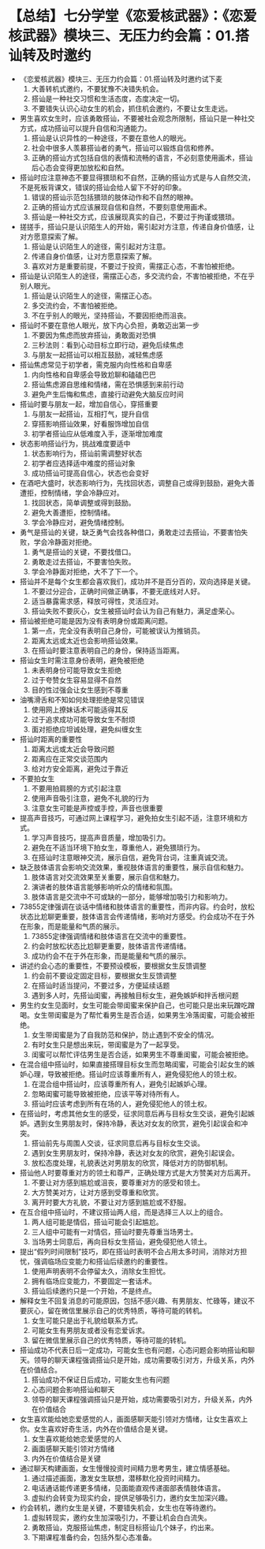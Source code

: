 # 【总结】七分学堂《恋爱核武器》：《恋爱核武器》模块三、无压力约会篇：01.搭讪转及时邀约

-   《恋爱核武器》模块三、无压力约会篇：01.搭讪转及时邀约试下麦
    1.  大善转机式邀约，不要犹豫不决错失机会。
    2.  搭讪是一种社交习惯和生活态度，态度决定一切。
    3.  不要错失认识心动女生的机会，抓住机会邀约，不要让女生走远。
-   男生喜欢女生时，应该勇敢搭讪，不要被社会观念所限制，搭讪只是一种社交方式，成功搭讪可以提升自信和沟通能力。
    1.  搭讪是认识异性的一种途径，不要在意他人的眼光。
    2.  社会中很多人羡慕搭讪者的勇气，搭讪可以锻炼自信和修养。
    3.  正确的搭讪方式包括自信的表情和流畅的语言，不必刻意使用画术，搭讪后心态会变得更加放松和自然。
-   搭讪时应注意神态不要显得猥琐和不自然，正确的搭讪方式是与人自然交流，不是死板背课文，错误的搭讪会给人留下不好的印象。
    1.  错误的搭讪示范包括猥琐的肢体动作和不自然的眼神。
    2.  正确的搭讪方式应该展现自信和自然，不要刻意使用画术。
    3.  搭讪是一种社交方式，应该展现真实的自己，不要过于拘谨或猥琐。
-   搓搓手，搭讪只是认识陌生人的开始，需引起对方注意，传递自身价值感，让对方愿意探索了解。
    1.  搭讪是认识陌生人的途径，需引起对方注意。
    2.  传递自身价值感，让对方愿意探索了解。
    3.  喜欢对方是重要前提，不要过于投资，需摆正心态，不害怕被拒绝。
-   搭讪是认识陌生人的途径，需摆正心态，多交流约会，不害怕被拒绝，不在乎别人眼光。
    1.  搭讪是认识陌生人的途径，需摆正心态。
    2.  多交流约会，不害怕被拒绝。
    3.  不在乎别人的眼光，坚持搭讪，不要因拒绝而沮丧。
-   搭讪时不要在意他人眼光，放下内心负担，勇敢迈出第一步
    1.  不要因为焦虑而放弃搭讪，勇敢面对恐惧
    2.  三秒法则：看到心动目标立即行动，避免后续焦虑
    3.  与朋友一起搭讪可以相互鼓励，减轻焦虑感
-   搭讪焦虑常见于初学者，需克服内向性格和自卑感
    1.  内向性格和自卑感会导致尬聊和磕磕巴巴
    2.  搭讪焦虑源自思维和情绪，需在恐惧感到来前行动
    3.  避免产生后悔和焦虑，直接行动避免大脑反应时间
-   搭讪时要与朋友一起，增加自信心，穿搭重要
    1.  与朋友一起搭讪，互相打气，提升自信
    2.  穿搭影响搭讪效果，好看服饰增加自信
    3.  初学者搭讪应从低难度入手，逐渐增加难度
-   状态影响搭讪行为，挑战难度要适中
    1.  状态影响行为，搭讪前需调整好状态
    2.  初学者应选择适中难度的搭讪对象
    3.  成功搭讪可提高自信心，状态也会变好
-   在酒吧大盛时，状态影响行为，先找回状态，调整自己或得到鼓励，避免大善遭拒，控制情绪，学会冷静应对。
    1.  找回状态，简单调整或得到鼓励。
    2.  避免大善遭拒，控制情绪。
    3.  学会冷静应对，避免情绪控制。
-   勇气是搭讪的关键，缺乏勇气会找各种借口，勇敢走过去搭讪，不要害怕失败，学会冷静面对拒绝。
    1.  勇气是搭讪的关键，不要找借口。
    2.  勇敢走过去搭讪，不要害怕失败。
    3.  学会冷静面对拒绝，大不了下一个。
-   搭讪并不是每个女生都会喜欢我们，成功并不是百分百的，双向选择是关键。
    1.  不要过分迎合，正确时间做正确事，不要无底线对人好。
    2.  适当暴露需求感，释放可得性，灵活应对。
    3.  搭讪失败不要灰心，女生被搭讪时会认为自己有魅力，满足虚荣心。
-   搭讪被拒绝可能是因为没有表明身份或距离问题。
    1.  第一点，完全没有表明自己身份，可能被误认为推销员。
    2.  距离太远或太近也会影响搭讪效果。
    3.  在搭讪时要注意表明自己的身份，保持适当距离。
-   搭讪女生时需注意身份表明，避免被拒绝
    1.  未表明身份可能导致女生拒绝
    2.  过于夸赞女生容易显得不自然
    3.  目的性过强会让女生感到不尊重
-   油嘴滑舌和不知如何处理拒绝是常见错误
    1.  使用网上撩妹话术可能适得其反
    2.  过于追求成功可能导致女生不耐烦
    3.  面对拒绝应坦诚处理，避免纠缠女生
-   搭讪时距离的重要性
    1.  距离太远或太近会导致问题
    2.  距离应在正常交谈范围内
    3.  给对方安全距离，避免过于靠近
-   不要拍女生
    1.  不要用拍肩膀的方式引起注意
    2.  使用声音吸引注意，避免不礼貌的行为
    3.  注意女生可能是声控或手控，声音也很重要
-   提高声音技巧，可通过网上课程学习，避免拍女生引起不适，注意环境和方式。
    1.  学习声音技巧，提高声音质量，增加吸引力。
    2.  避免在不适当环境下拍女生，尊重他人，避免猥琐行为。
    3.  在搭讪时注意眼神交流，展示自信，避免背台词，注重真诚交流。
-   缺乏肢体语言会影响交流效果，重视肢体语言的重要性，展示自信和魅力。
    1.  肢体语言对交流效果至关重要，展示自信和魅力。
    2.  演讲者的肢体语言能够影响听众的情绪和氛围。
    3.  肢体语言是交流中不可或缺的一部分，能够增加吸引力和影响力。
-   73855定律强调在谈话中情绪和肢体语言的重要性，而非内容。约会时，放松状态比尬聊更重要，肢体语言会传递情绪，影响对方感受。约会成功不在于外在形象，而是能量和气质的展示。
    1.  73855定律强调情绪和肢体语言在交流中的重要性。
    2.  约会时放松状态比尬聊更重要，肢体语言传递情绪。
    3.  成功约会不在于外在形象，而是能量和气质的展示。
-   讲述约会心态的重要性，不要预设模板，要根据女生反馈调整
    1.  约会前不要设定固定目标，要根据女生反馈调整
    2.  在搭讪时适当提问，不要过多，方便延续话题
    3.  遇到多人时，先搭讪闺蜜，再接触目标女生，避免嫉妒和拌舌根问题
-   男生约女生见面时，女生可能会带闺蜜来保护自己，也可能只是出来玩蹭吃蹭喝。女生带闺蜜是为了帮忙看男生是否合适，如果男生冷落闺蜜，可能会被拒绝。
    1.  女生带闺蜜是为了自我防范和保护，防止遇到不安全的情况。
    2.  有时女生只是想出来玩，带闺蜜是为了一起享受。
    3.  闺蜜可以帮忙评估男生是否合适，如果男生不尊重闺蜜，可能会被拒绝。
-   在混合组中搭讪时，如果直接搭理目标女生而忽略闺蜜，可能会引起女生的嫉妒心理，导致被拒绝。搭讪时应该尊重所有人，避免侵犯他人的领土权。
    1.  在混合组中搭讪时，应该尊重所有人，避免引起嫉妒心理。
    2.  忽略闺蜜可能导致被拒绝，应该平等对待所有人。
    3.  搭讪时应该考虑到所有在场的人，避免侵犯他人的领土权。
-   在搭讪时，考虑其他女生的感受，征求同意后再与目标女生交谈，避免引起嫉妒。遇到女生男朋友时，保持冷静，表达对女友的欣赏，避免引起误会和冲突。
    1.  搭讪前先与周围人交谈，征求同意后再与目标女生交谈。
    2.  遇到女生男朋友时，保持冷静，表达对女友的欣赏，避免引起误会。
    3.  放松态度处理，礼貌表达对男朋友的欣赏，降低对方的防御机制。
-   搭讪他人时要尊重对方的领土和尊严，正确处理方式是大方赞美对方后离开。
    1.  不要让对方感到尴尬或沮丧，要尊重对方的感受和领土。
    2.  大方赞美对方，让对方感到受尊重和欣赏。
    3.  离开时要大方礼貌，不要让对方感到尴尬或不舒服。
-   在互合组中搭讪时，不建议搭讪两人组，而是选择三人以上的组合。
    1.  两人组可能是情侣，搭讪可能会引起尴尬。
    2.  三人组中可能有一对情侣，搭讪时要先尊重当场男士。
    3.  当场男士同意后，再向目标女生搭讪，避免侵犯他人领土。
-   提出“假列时间限制”技巧，即在搭讪时表明不会占用太多时间，消除对方担忧，强调临场应变能力和搭讪后续邀约的重要性。
    1.  使用声明表明不会停留太久，消除女生担忧。
    2.  拥有临场应变能力，不要固定一套话术。
    3.  搭讪后续邀约只是一个开始，不是终点。
-   解释女生不回复消息的可能原因，包括不感兴趣、有男朋友、忙碌等，建议不要灰心，留在微信里展示自己的优秀特质，等待可能的转机。
    1.  女生可能只是出于礼貌给联系方式。
    2.  可能女生有男朋友或者没有恋爱诉求。
    3.  留在微信里展示自己的优秀特质，等待可能的转机。
-   搭讪成功不代表日后一定成功，可能女生也有问题，心态问题会影响搭讪和聊天。领导的聊天课程强调搭讪只是开始，成功需要吸引对方，升级关系，内外在价值结合。
    1.  搭讪成功不保证日后成功，可能女生也有问题
    2.  心态问题会影响搭讪和聊天
    3.  领导的聊天课程强调搭讪只是开始，成功需要吸引对方，升级关系，内外在价值结合
-   女生喜欢能给她恋爱感觉的人，画面感聊天能引领对方情绪，让女生喜欢上你。女生喜欢好奇生活，内外在价值结合是关键。
    1.  女生喜欢能给她恋爱感觉的人
    2.  画面感聊天能引领对方情绪
    3.  内外在价值结合是关键
-   通过聊天构建画面，女生慢慢投资时间精力思考男生，建立情感基础。
    1.  通过描述画面，激发女生联想，潜移默化投资时间精力。
    2.  电话通话能传递更多情绪，见面能直观传递面部表情肢体语言。
    3.  虚拟约会转变为现实约会，提供足够吸引力，邀约女生加深兴趣。
-   约会转机，邀约女生是关键，不要错失机会，女生也在等待邀约。
    1.  虚拟转现实，邀约女生加深吸引力，不要让机会白白流失。
    2.  勇敢搭讪，克服搭讪焦虑，制定目标搭讪几个妹子，约出来。
    3.  下期课程准备约会，包括外型心态准备。